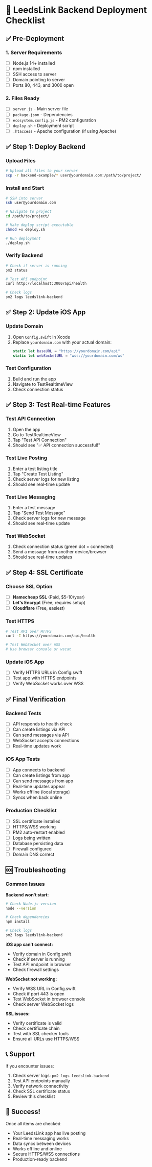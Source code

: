 # 🚀 LeedsLink Backend Deployment Checklist

## ✅ Pre-Deployment

### 1. Server Requirements
- [ ] Node.js 14+ installed
- [ ] npm installed
- [ ] SSH access to server
- [ ] Domain pointing to server
- [ ] Ports 80, 443, and 3000 open

### 2. Files Ready
- [ ] `server.js` - Main server file
- [ ] `package.json` - Dependencies
- [ ] `ecosystem.config.js` - PM2 configuration
- [ ] `deploy.sh` - Deployment script
- [ ] `.htaccess` - Apache configuration (if using Apache)

## ✅ Step 1: Deploy Backend

### Upload Files
```bash
# Upload all files to your server
scp -r backend-example/* user@yourdomain.com:/path/to/project/
```

### Install and Start
```bash
# SSH into server
ssh user@yourdomain.com

# Navigate to project
cd /path/to/project/

# Make deploy script executable
chmod +x deploy.sh

# Run deployment
./deploy.sh
```

### Verify Backend
```bash
# Check if server is running
pm2 status

# Test API endpoint
curl http://localhost:3000/api/health

# Check logs
pm2 logs leedslink-backend
```

## ✅ Step 2: Update iOS App

### Update Domain
1. Open `Config.swift` in Xcode
2. Replace `yourdomain.com` with your actual domain:
   ```swift
   static let baseURL = "https://yourdomain.com/api"
   static let webSocketURL = "wss://yourdomain.com/ws"
   ```

### Test Configuration
1. Build and run the app
2. Navigate to TestRealtimeView
3. Check connection status

## ✅ Step 3: Test Real-time Features

### Test API Connection
1. Open the app
2. Go to TestRealtimeView
3. Tap "Test API Connection"
4. Should see "✅ API connection successful!"

### Test Live Posting
1. Enter a test listing title
2. Tap "Create Test Listing"
3. Check server logs for new listing
4. Should see real-time update

### Test Live Messaging
1. Enter a test message
2. Tap "Send Test Message"
3. Check server logs for new message
4. Should see real-time update

### Test WebSocket
1. Check connection status (green dot = connected)
2. Send a message from another device/browser
3. Should see real-time updates

## ✅ Step 4: SSL Certificate

### Choose SSL Option
- [ ] **Namecheap SSL** (Paid, $5-10/year)
- [ ] **Let's Encrypt** (Free, requires setup)
- [ ] **Cloudflare** (Free, easiest)

### Test HTTPS
```bash
# Test API over HTTPS
curl -I https://yourdomain.com/api/health

# Test WebSocket over WSS
# Use browser console or wscat
```

### Update iOS App
- [ ] Verify HTTPS URLs in Config.swift
- [ ] Test app with HTTPS endpoints
- [ ] Verify WebSocket works over WSS

## ✅ Final Verification

### Backend Tests
- [ ] API responds to health check
- [ ] Can create listings via API
- [ ] Can send messages via API
- [ ] WebSocket accepts connections
- [ ] Real-time updates work

### iOS App Tests
- [ ] App connects to backend
- [ ] Can create listings from app
- [ ] Can send messages from app
- [ ] Real-time updates appear
- [ ] Works offline (local storage)
- [ ] Syncs when back online

### Production Checklist
- [ ] SSL certificate installed
- [ ] HTTPS/WSS working
- [ ] PM2 auto-restart enabled
- [ ] Logs being written
- [ ] Database persisting data
- [ ] Firewall configured
- [ ] Domain DNS correct

## 🆘 Troubleshooting

### Common Issues

**Backend won't start:**
```bash
# Check Node.js version
node --version

# Check dependencies
npm install

# Check logs
pm2 logs leedslink-backend
```

**iOS app can't connect:**
- Verify domain in Config.swift
- Check if server is running
- Test API endpoint in browser
- Check firewall settings

**WebSocket not working:**
- Verify WSS URL in Config.swift
- Check if port 443 is open
- Test WebSocket in browser console
- Check server WebSocket logs

**SSL issues:**
- Verify certificate is valid
- Check certificate chain
- Test with SSL checker tools
- Ensure all URLs use HTTPS/WSS

## 📞 Support

If you encounter issues:
1. Check server logs: `pm2 logs leedslink-backend`
2. Test API endpoints manually
3. Verify network connectivity
4. Check SSL certificate status
5. Review this checklist

## 🎉 Success!

Once all items are checked:
- Your LeedsLink app has live posting
- Real-time messaging works
- Data syncs between devices
- Works offline and online
- Secure HTTPS/WSS connections
- Production-ready backend
